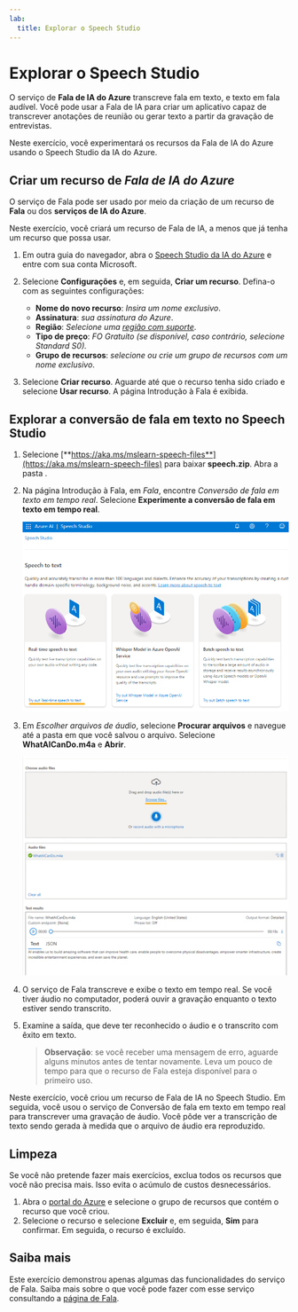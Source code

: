 ```yaml
---
lab:
  title: Explorar o Speech Studio
---
```


# Explorar o Speech Studio

O serviço de **Fala de IA do Azure** transcreve fala em texto, e texto em fala audível. Você pode usar a Fala de IA para criar um aplicativo capaz de transcrever anotações de reunião ou gerar texto a partir da gravação de entrevistas.

Neste exercício, você experimentará os recursos da Fala de IA do Azure usando o Speech Studio da IA do Azure. 

## Criar um recurso de *Fala de IA do Azure*

O serviço de Fala pode ser usado por meio da criação de um recurso de **Fala** ou dos **serviços de IA do Azure**.

Neste exercício, você criará um recurso de Fala de IA, a menos que já tenha um recurso que possa usar.

1. Em outra guia do navegador, abra o [Speech Studio da IA do Azure](https://speech.microsoft.com/) e entre com sua conta Microsoft.

1. Selecione **Configurações** e, em seguida, **Criar um recurso**. Defina-o com as seguintes configurações:
    - **Nome do novo recurso**: *Insira um nome exclusivo*.
    - **Assinatura**: *sua assinatura do Azure*.
    - **Região**: *Selecione uma [região com suporte](https://learn.microsoft.com/azure/ai-services/speech-service/regions)*.
    - **Tipo de preço**: *FO Gratuito (se disponível, caso contrário, selecione Standard S0).*
    - **Grupo de recursos**: *selecione ou crie um grupo de recursos com um nome exclusivo*.
1. Selecione **Criar recurso**. Aguarde até que o recurso tenha sido criado e selecione **Usar recurso**. A página Introdução à Fala é exibida.

## Explorar a conversão de fala em texto no Speech Studio

1. Selecione [**https://aka.ms/mslearn-speech-files**](https://aka.ms/mslearn-speech-files) para baixar **speech.zip**. Abra a pasta . 

1. Na página Introdução à Fala, em *Fala*, encontre *Conversão de fala em texto em tempo real*. Selecione **Experimente a conversão de fala em texto em tempo real**.

    ![Introdução à Fala](media/recognize-synthesize-speech/try-out-speech-to-text.png)

1. Em *Escolher arquivos de áudio*, selecione **Procurar arquivos** e navegue até a pasta em que você salvou o arquivo. Selecione **WhatAICanDo.m4a** e **Abrir**.

    ![Procurar arquivos](media/recognize-synthesize-speech/browse-files-speech.png)

1. O serviço de Fala transcreve e exibe o texto em tempo real. Se você tiver áudio no computador, poderá ouvir a gravação enquanto o texto estiver sendo transcrito.
1. Examine a saída, que deve ter reconhecido o áudio e o transcrito com êxito em texto.

    > **Observação**: se você receber uma mensagem de erro, aguarde alguns minutos antes de tentar novamente. Leva um pouco de tempo para que o recurso de Fala esteja disponível para o primeiro uso.

Neste exercício, você criou um recurso de Fala de IA no Speech Studio. Em seguida, você usou o serviço de Conversão de fala em texto em tempo real para transcrever uma gravação de áudio. Você pôde ver a transcrição de texto sendo gerada à medida que o arquivo de áudio era reproduzido.

## Limpeza

Se você não pretende fazer mais exercícios, exclua todos os recursos que você não precisa mais. Isso evita o acúmulo de custos desnecessários.

1. Abra o [portal do Azure]( https://portal.azure.com) e selecione o grupo de recursos que contém o recurso que você criou.
1. Selecione o recurso e selecione **Excluir** e, em seguida, **Sim** para confirmar. Em seguida, o recurso é excluído.

## Saiba mais

Este exercício demonstrou apenas algumas das funcionalidades do serviço de Fala. Saiba mais sobre o que você pode fazer com esse serviço consultando a [página de Fala](https://azure.microsoft.com/services/cognitive-services/speech-services).
